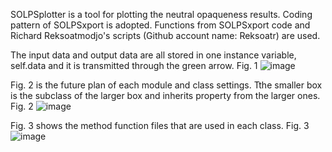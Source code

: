 SOLPSplotter is a tool for plotting the neutral opaqueness results.
Coding pattern of SOLPSxport is adopted. Functions from SOLPSxport code and Richard Reksoatmodjo's scripts (Github account name: Reksoatr) are used.

The input data and output data are all stored in one instance variable, self.data and it is transmitted through the green arrow. 
Fig. 1
![image](https://github.com/yctok/SOLPSplotter/assets/106120688/c64d4ac2-d97f-444b-a2b8-49818dd8c3c4)

Fig. 2 is the future plan of each module and class settings. Tthe smaller box is the subclass of the larger box and inherits property from the larger ones.
Fig. 2
![image](https://github.com/yctok/SOLPSplotter/assets/106120688/0039def9-5777-4bd3-a132-3b0a633d9d7b)

Fig. 3 shows the method function files that are used in each class.
Fig. 3
![image](https://github.com/yctok/SOLPSplotter/assets/106120688/c232d27d-0af5-4847-83ae-4c79c6abbae4)




